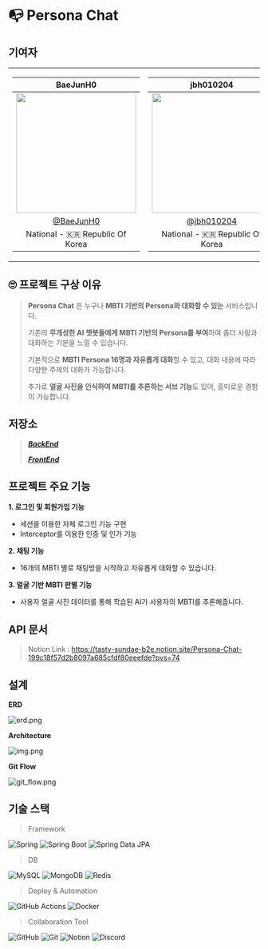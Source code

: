 # 📭 Persona Chat

## 기여자
<table>
<tr>
<td>

|                     BaeJunH0                       |
| :------------------------------------------------: |
| <img width="240px" src="https://avatars.githubusercontent.com/u/114082026?v=4" /> |
|     [@BaeJunH0](https://github.com/BaeJunH0)       |
|          National - 🇰🇷 Republic Of Korea           |

</td>
<td>

|                  jbh010204                   |
| :------------------------------------------------: |
| <img width="240px" src="https://avatars.githubusercontent.com/u/95080710?v=4" /> |
|     [@jbh010204](https://github.com/jbh010204) |
|          National - 🇰🇷 Republic Of Korea            |

</td>
</tr>
</table>

## 🙄 프로젝트 구상 이유
> **Persona Chat** 은 누구나 **MBTI 기반의 Persona와 대화할 수 있는** 서비스입니다.
>
> 기존의 **무개성한 AI 챗봇들에게 MBTI 기반의 Persona를 부여**하여 좀더 사람과 대화하는 기분을 느낄 수 있습니다.
>
> 기본적으로 **MBTI Persona 16명과 자유롭게 대화**할 수 있고, 대화 내용에 따라 다양한 주제의 대화가 가능합니다.
>
> 추가로 **얼굴 사진을 인식하여 MBTI를 추론하는 서브 기능**도 있어, 흥미로운 경험이 가능합니다.

## 저장소
> [**_BackEnd_**](https://github.com/GDG-on-Campus-KNU/4th-1st-Project-3rd-BE)
>
> [**_FrontEnd_**](https://github.com/GDG-on-Campus-KNU/4th-1st-Project-3rd-FE)

## 프로젝트 주요 기능
**1. 로그인 및 회원가입 기능**
- 세션을 이용한 자체 로그인 기능 구현
- Interceptor를 이용한 인증 및 인가 기능

**2. 채팅 기능**
- 16개의 MBTI 별로 채팅방을 시작하고 자유롭게 대화할 수 있습니다.
  
**3. 얼굴 기반 MBTI 판별 기능**
- 사용자 얼굴 사진 데이터를 통해 학습된 AI가 사용자의 MBTI를 추론해줍니다.

## API 문서
> Notion Link : https://tasty-sundae-b2e.notion.site/Persona-Chat-199c18f57d2b8097a685cfdf80eeefde?pvs=74

## 설계

**ERD**

![erd.png](image/erd.png)

**Architecture**

![img.png](image/arch.png)

**Git Flow**

![git_flow.png](image/git_flow.png)

## 기술 스택
> Framework
>
![Spring](https://img.shields.io/badge/Spring-6DB33F?style=for-the-badge&logo=spring&logoColor=white)
![Spring Boot](https://img.shields.io/badge/Spring%20Boot-6DB33F?style=for-the-badge&logo=springboot&logoColor=white)
![Spring Data JPA](https://img.shields.io/badge/Spring%20Data%20JPA-6DB33F?style=for-the-badge&logo=spring&logoColor=white)
> DB
>
![MySQL](https://img.shields.io/badge/MySQL-4479A1?style=for-the-badge&logo=mysql&logoColor=white)
![MongoDB](https://img.shields.io/badge/MongoDB-47A248?style=for-the-badge&logo=mongodb&logoColor=white)
![Redis](https://img.shields.io/badge/Redis-DC382D?style=for-the-badge&logo=redis&logoColor=white)

> Deploy & Automation
>
![GitHub Actions](https://img.shields.io/badge/GitHub%20Actions-2088FF?style=for-the-badge&logo=githubactions&logoColor=white)
![Docker](https://img.shields.io/badge/Docker-2496ED?style=for-the-badge&logo=docker&logoColor=white)


> Collaboration Tool
>
![GitHub](https://img.shields.io/badge/GitHub-181717?style=for-the-badge&logo=github&logoColor=white)
![Git](https://img.shields.io/badge/Git-F05032?style=for-the-badge&logo=git&logoColor=white)
![Notion](https://img.shields.io/badge/Notion-000000?style=for-the-badge&logo=notion&logoColor=white)
![Discord](https://img.shields.io/badge/Discord-5865F2?style=for-the-badge&logo=discord&logoColor=white)
